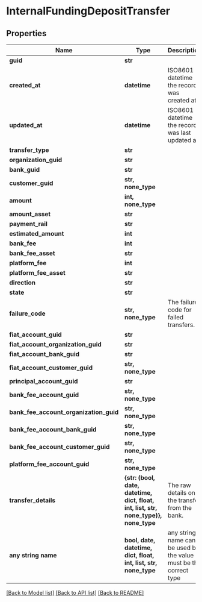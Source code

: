 # InternalFundingDepositTransfer


## Properties
Name | Type | Description | Notes
------------ | ------------- | ------------- | -------------
**guid** | **str** |  | [optional] 
**created_at** | **datetime** | ISO8601 datetime the record was created at. | [optional] 
**updated_at** | **datetime** | ISO8601 datetime the record was last updated at. | [optional] 
**transfer_type** | **str** |  | [optional] 
**organization_guid** | **str** |  | [optional] 
**bank_guid** | **str** |  | [optional] 
**customer_guid** | **str, none_type** |  | [optional] 
**amount** | **int, none_type** |  | [optional] 
**amount_asset** | **str** |  | [optional] 
**payment_rail** | **str** |  | [optional] 
**estimated_amount** | **int** |  | [optional] 
**bank_fee** | **int** |  | [optional] 
**bank_fee_asset** | **str** |  | [optional] 
**platform_fee** | **int** |  | [optional] 
**platform_fee_asset** | **str** |  | [optional] 
**direction** | **str** |  | [optional] 
**state** | **str** |  | [optional] 
**failure_code** | **str, none_type** | The failure code for failed transfers. | [optional] 
**fiat_account_guid** | **str** |  | [optional] 
**fiat_account_organization_guid** | **str** |  | [optional] 
**fiat_account_bank_guid** | **str** |  | [optional] 
**fiat_account_customer_guid** | **str, none_type** |  | [optional] 
**principal_account_guid** | **str** |  | [optional] 
**bank_fee_account_guid** | **str, none_type** |  | [optional] 
**bank_fee_account_organization_guid** | **str, none_type** |  | [optional] 
**bank_fee_account_bank_guid** | **str, none_type** |  | [optional] 
**bank_fee_account_customer_guid** | **str, none_type** |  | [optional] 
**platform_fee_account_guid** | **str, none_type** |  | [optional] 
**transfer_details** | **{str: (bool, date, datetime, dict, float, int, list, str, none_type)}, none_type** | The raw details on the transfer from the bank. | [optional] 
**any string name** | **bool, date, datetime, dict, float, int, list, str, none_type** | any string name can be used but the value must be the correct type | [optional]

[[Back to Model list]](../README.md#documentation-for-models) [[Back to API list]](../README.md#documentation-for-api-endpoints) [[Back to README]](../README.md)


